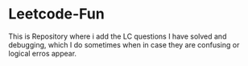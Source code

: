 # Leetcode-Fun
This is Repository where i add the LC questions I have solved and debugging, which I do sometimes when in case they are confusing or logical erros appear.
